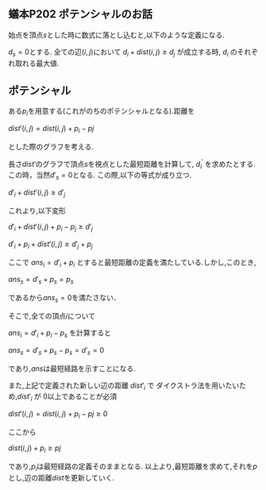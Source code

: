 
## 蟻本P202 ポテンシャルのお話

始点を頂点$s$とした時に数式に落とし込むと,以下のような定義になる.

$d_{s}=0$とする.
全ての辺$(i,j)$において $d_{i}+dist(i,j) \geq d_{j}$ が成立する時, $d_{i}$ のそれぞれ取れる最大値.

## ポテンシャル

ある$p_{i}$を用意する(これがのちのポテンシャルとなる).距離を

$dist'(i,j)=dist(i,j)+p_{i}-p{j}$

とした際のグラフを考える.

長さ$dist'$のグラフで頂点$s$を視点とした最短距離を計算して, $d^{\prime}_{i}$ を求めたとする.
この時，当然$d'_{s}=0$となる.
この際,以下の等式が成り立つ.

$d'_{i} +dist'(i,j) \geq d'_{j}$

これより,以下変形

$d'_{i} +dist'(i,j) +p_{i}-p_{j} \geq d'_{j}$

$d'_{i} + p_{i} + dist'(i,j) \geq d'_{j}+p_{j}$

ここで $ans_{i} = d'_{i}+p_{i}$ とすると最短距離の定義を満たしている.しかし,このとき,

$ans_{s}=d'_{s}+p_{s}=p_{s}$

であるから$ans_{s}=0$を満たさない．

そこで,全ての頂点$i$について

$ans_{i}=d'_{i}+p_{i}-p_{s}$
を計算すると

$ans_{s}=d'_{s}+p_{s}-p_{s}=d'_{s}=0$

であり,$ans$は最短経路を示すことになる.

また,上記で定義された新しい辺の距離 
$dist'_{i}$ で ダイクストラ法を用いたいため,$dist'_{i}$ が $0$以上であることが必須

$dist'(i,j)=dist(i,j)+p_{i}-p{j} \geq 0$

ここから

$dist(i,j)+p_{i} \geq p{j}$

であり,$p_{i}$は最短経路の定義そのままとなる.
以上より,最短距離を求めて,それを$p$とし,辺の距離$dist$を更新していく.